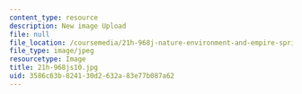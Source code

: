 ```yaml
---
content_type: resource
description: New image Upload
file: null
file_location: /coursemedia/21h-968j-nature-environment-and-empire-spring-2010/3586c63b824130d2632a83e77b087a62_21h-968js10.jpg
file_type: image/jpeg
resourcetype: Image
title: 21h-968js10.jpg
uid: 3586c63b-8241-30d2-632a-83e77b087a62
---
```

